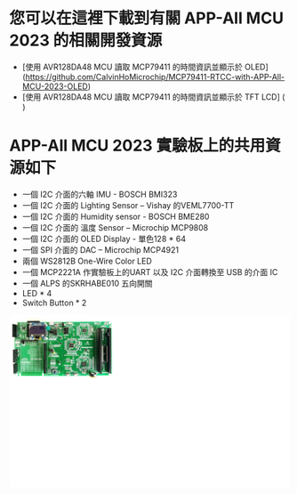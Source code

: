 # 您可以在這裡下載到有關 APP-All MCU 2023 的相關開發資源
* [使用 AVR128DA48 MCU 讀取 MCP79411 的時間資訊並顯示於 OLED] (https://github.com/CalvinHoMicrochip/MCP79411-RTCC-with-APP-All-MCU-2023-OLED)
* [使用 AVR128DA48 MCU 讀取 MCP79411 的時間資訊並顯示於 TFT LCD] (   ) 
# APP-All MCU 2023 實驗板上的共用資源如下
* 一個 I2C 介面的六軸 IMU - BOSCH BMI323 
* 一個 I2C 介面的 Lighting Sensor – Vishay 的VEML7700-TT
* 一個 I2C 介面的 Humidity sensor - BOSCH BME280 
* 一個 I2C 介面的 溫度 Sensor – Microchip MCP9808 
* 一個 I2C 介面的 OLED Display - 單色128 * 64 
* 一個 SPI 介面的 DAC – Microchip MCP4921
* 兩個 WS2812B One-Wire Color LED
* 一個 MCP2221A 作實驗板上的UART 以及 I2C 介面轉換至 USB 的介面 IC
* 一個 ALPS 的SKRHABE010 五向開關
* LED * 4
* Switch Button * 2

<img src="https://github.com/CalvinHoMicrochip/APP-All-MCU-2023-Development-Resource/blob/main/Photo_All_2023.png" >




